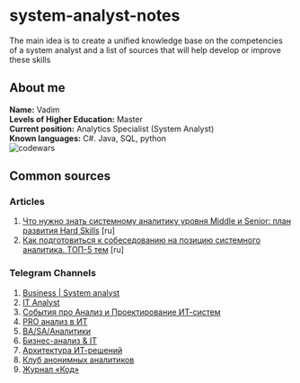 # system-analyst-notes
The main idea is to create a unified knowledge base on the competencies of a system analyst and a list of sources that will help develop or improve these skills

## About me

**Name:** Vadim  
**Levels of Higher Education:** Master  
**Current position:** Analytics Specialist (System Analyst)  
**Known languages:** C#. Java, SQL, python  
![codewars](https://www.codewars.com/users/VadGor/badges/large)

## Common sources
### Articles
1. [Что нужно знать системному аналитику уровня Middle и Senior: план развития Hard Skills](https://habr.com/ru/post/692580/) [ru]
2. [Как подготовиться к собеседованию на позицию системного аналитика. ТОП-5 тем](https://habr.com/ru/company/rtlabs/blog/569922/) [ru]

### Telegram Channels
1. [Business | System analyst](https://t.me/ba_and_sa)
2. [IT Analyst](https://t.me/analysis_it)
3. [События про Анализ и Проектирование ИТ-систем](https://t.me/itsysdes_events)
4. [PRO анализ в ИТ](https://t.me/spherical_analyst)
5. [BA/SA/Аналитики](https://t.me/spbcoachanel)
6. [Бизнес-анализ & IT](https://t.me/bamrus)
7. [Архитектура ИТ-решений](https://t.me/it_arch)
8. [Клуб анонимных аналитиков](https://t.me/analyst_club)
9. [Журнал «Код»](https://t.me/thecodemedia)
